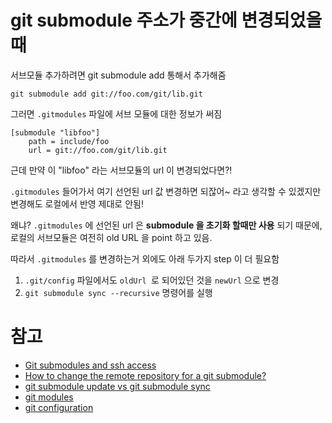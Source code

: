 # git submodule 주소가 중간에 변경되었을때

서브모듈 추가하려면 git submodule add 통해서 추가해줌

```
git submodule add git://foo.com/git/lib.git
```

그러면 `.gitmodules` 파일에 서브 모듈에 대한 정보가 써짐

```
[submodule "libfoo"]
	path = include/foo
	url = git://foo.com/git/lib.git
```

근데 만약 이 "libfoo" 라는 서브모듈의 url 이 변경되었다면?!

`.gitmodules` 들어가서 여기 선언된 url 값 변경하면 되잖어~ 라고 생각할 수 있겠지만 변경해도 로컬에서 반영 제대로 안됨!

왜냐?  `.gitmodules` 에 선언된 url 은 **submodule 을 초기화 할때만 사용** 되기 때문에, 로컬의 서브모듈은 여전히 old URL 을 point 하고 있음. 

따라서 `.gitmodules` 를 변경하는거 외에도 아래 두가지 step 이 더 필요함

1. `.git/config` 파일에서도 `oldUrl `로 되어있던 것을 `newUrl` 으로 변경
2. `git submodule sync --recursive` 명령어를 실행

# 참고
- [Git submodules and ssh access](https://stackoverflow.com/questions/6031494/git-submodules-and-ssh-access)
- [How to change the remote repository for a git submodule?](https://stackoverflow.com/questions/913701/how-to-change-the-remote-repository-for-a-git-submodule)
- [git submodule update vs git submodule sync](https://stackoverflow.com/questions/45678862/git-submodule-update-vs-git-submodule-sync)
- [git modules](https://git-scm.com/docs/gitmodules)
- [git configuration](https://git-scm.com/docs/git-config/2.6.7#:~:text=The%20Git%20configuration%20file%20contains,git%2Fconfig%20file.)

